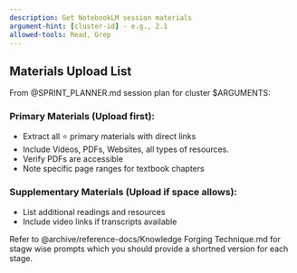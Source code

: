 ```yaml
---
description: Get NotebookLM session materials  
argument-hint: [cluster-id] - e.g., 2.1
allowed-tools: Read, Grep
---
```

## Materials Upload List

From @SPRINT_PLANNER.md session plan for cluster $ARGUMENTS:

### Primary Materials (Upload first):

- Extract all ⭐ primary materials with direct links
- Include Videos, PDFs, Websites, all types of resources. 
- Verify PDFs are accessible
- Note specific page ranges for textbook chapters

### Supplementary Materials (Upload if space allows):

- List additional readings and resources
- Include video links if transcripts available

Refer to @archive/reference-docs/Knowledge Forging Technique.md for stagw wise prompts which you should provide a shortned version for each stage. 